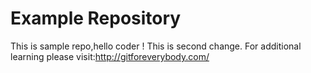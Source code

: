 # Example Repository
This is sample repo,hello coder !
This is second change.
For additional learning please visit:http://gitforeverybody.com/ 